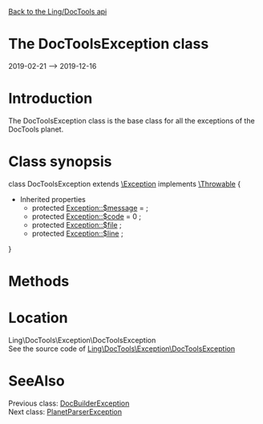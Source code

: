 [Back to the Ling/DocTools api](https://github.com/lingtalfi/DocTools/blob/master/doc/api/Ling/DocTools.md)



The DocToolsException class
================
2019-02-21 --> 2019-12-16






Introduction
============

The DocToolsException class is the base class for all the exceptions of the DocTools planet.



Class synopsis
==============


class <span class="pl-k">DocToolsException</span> extends [\Exception](http://php.net/manual/en/class.exception.php) implements [\Throwable](http://php.net/manual/en/class.throwable.php) {

- Inherited properties
    - protected  [Exception::$message](#property-message) =  ;
    - protected  [Exception::$code](#property-code) = 0 ;
    - protected  [Exception::$file](#property-file) ;
    - protected  [Exception::$line](#property-line) ;

}






Methods
==============






Location
=============
Ling\DocTools\Exception\DocToolsException<br>
See the source code of [Ling\DocTools\Exception\DocToolsException](https://github.com/lingtalfi/DocTools/blob/master/Exception/DocToolsException.php)



SeeAlso
==============
Previous class: [DocBuilderException](https://github.com/lingtalfi/DocTools/blob/master/doc/api/Ling/DocTools/Exception/DocBuilderException.md)<br>Next class: [PlanetParserException](https://github.com/lingtalfi/DocTools/blob/master/doc/api/Ling/DocTools/Exception/PlanetParserException.md)<br>
